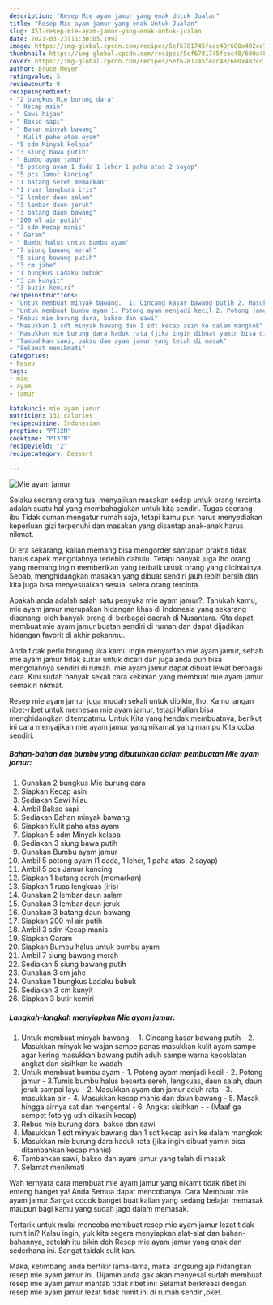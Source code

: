 ```yaml
---
description: "Resep Mie ayam jamur yang enak Untuk Jualan"
title: "Resep Mie ayam jamur yang enak Untuk Jualan"
slug: 451-resep-mie-ayam-jamur-yang-enak-untuk-jualan
date: 2021-03-23T11:30:05.199Z
image: https://img-global.cpcdn.com/recipes/5ef6781745feac48/680x482cq70/mie-ayam-jamur-foto-resep-utama.jpg
thumbnail: https://img-global.cpcdn.com/recipes/5ef6781745feac48/680x482cq70/mie-ayam-jamur-foto-resep-utama.jpg
cover: https://img-global.cpcdn.com/recipes/5ef6781745feac48/680x482cq70/mie-ayam-jamur-foto-resep-utama.jpg
author: Bruce Meyer
ratingvalue: 5
reviewcount: 9
recipeingredient:
- "2 bungkus Mie burung dara"
- " Kecap asin"
- " Sawi hijau"
- " Bakso sapi"
- " Bahan minyak bawang"
- " Kulit paha atas ayam"
- "5 sdm Minyak kelapa"
- "3 siung bawa putih"
- " Bumbu ayam jamur"
- "5 potong ayam 1 dada 1 leher 1 paha atas 2 sayap"
- "5 pcs Jamur kancing"
- "1 batang sereh memarkan"
- "1 ruas lengkuas iris"
- "2 lembar daun salam"
- "3 lembar daun jeruk"
- "3 batang daun bawang"
- "200 ml air putih"
- "3 sdm Kecap manis"
- " Garam"
- " Bumbu halus untuk bumbu ayam"
- "7 siung bawang merah"
- "5 siung bawang putih"
- "3 cm jahe"
- "1 bungkus Ladaku bubuk"
- "3 cm kunyit"
- "3 butir kemiri"
recipeinstructions:
- "Untuk membuat minyak bawang.  1. Cincang kasar bawang putih 2. Masukkan minyak ke wajan sampe panas masukkan kulit ayam sampe agar kering masukkan bawang putih aduh sampe warna kecoklatan angkat dan sisihkan ke wadah"
- "Untuk membuat bumbu ayam 1. Potong ayam menjadi kecil 2. Potong jamur 3.Tumis bumbu halus beserta sereh, lengkuas, daun salah, daun jeruk sampai layu 2. Masukkan ayam dan jamur aduh rata 3. masukkan air 4. Masukkan kecap manis dan daun bawang 5. Masak hingga airnya sat dan mengental 6. Angkat sisihkan  (Maaf ga sempet foto yg udh dikasih kecap)"
- "Rebus mie burung dara, bakso dan sawi"
- "Masukkan 1 sdt minyak bawang dan 1 sdt kecap asin ke dalam mangkok"
- "Masukkan mie burung dara haduk rata (jika ingin dibuat yamin bisa ditambahkan kecap manis)"
- "Tambahkan sawi, bakso dan ayam jamur yang telah di masak"
- "Selamat menikmati"
categories:
- Resep
tags:
- mie
- ayam
- jamur

katakunci: mie ayam jamur 
nutrition: 131 calories
recipecuisine: Indonesian
preptime: "PT12M"
cooktime: "PT37M"
recipeyield: "2"
recipecategory: Dessert

---
```



![Mie ayam jamur](https://img-global.cpcdn.com/recipes/5ef6781745feac48/680x482cq70/mie-ayam-jamur-foto-resep-utama.jpg)

Selaku seorang orang tua, menyajikan masakan sedap untuk orang tercinta adalah suatu hal yang membahagiakan untuk kita sendiri. Tugas seorang ibu Tidak cuman mengatur rumah saja, tetapi kamu pun harus menyediakan keperluan gizi terpenuhi dan masakan yang disantap anak-anak harus nikmat.

Di era  sekarang, kalian memang bisa mengorder santapan praktis tidak harus capek mengolahnya terlebih dahulu. Tetapi banyak juga lho orang yang memang ingin memberikan yang terbaik untuk orang yang dicintainya. Sebab, menghidangkan masakan yang dibuat sendiri jauh lebih bersih dan kita juga bisa menyesuaikan sesuai selera orang tercinta. 



Apakah anda adalah salah satu penyuka mie ayam jamur?. Tahukah kamu, mie ayam jamur merupakan hidangan khas di Indonesia yang sekarang disenangi oleh banyak orang di berbagai daerah di Nusantara. Kita dapat membuat mie ayam jamur buatan sendiri di rumah dan dapat dijadikan hidangan favorit di akhir pekanmu.

Anda tidak perlu bingung jika kamu ingin menyantap mie ayam jamur, sebab mie ayam jamur tidak sukar untuk dicari dan juga anda pun bisa mengolahnya sendiri di rumah. mie ayam jamur dapat dibuat lewat berbagai cara. Kini sudah banyak sekali cara kekinian yang membuat mie ayam jamur semakin nikmat.

Resep mie ayam jamur juga mudah sekali untuk dibikin, lho. Kamu jangan ribet-ribet untuk memesan mie ayam jamur, tetapi Kalian bisa menghidangkan ditempatmu. Untuk Kita yang hendak membuatnya, berikut ini cara menyajikan mie ayam jamur yang nikamat yang mampu Kita coba sendiri.

<!--inarticleads1-->

##### Bahan-bahan dan bumbu yang dibutuhkan dalam pembuatan Mie ayam jamur:

1. Gunakan 2 bungkus Mie burung dara
1. Siapkan  Kecap asin
1. Sediakan  Sawi hijau
1. Ambil  Bakso sapi
1. Sediakan  Bahan minyak bawang
1. Siapkan  Kulit paha atas ayam
1. Siapkan 5 sdm Minyak kelapa
1. Sediakan 3 siung bawa putih
1. Gunakan  Bumbu ayam jamur
1. Ambil 5 potong ayam (1 dada, 1 leher, 1 paha atas, 2 sayap)
1. Ambil 5 pcs Jamur kancing
1. Siapkan 1 batang sereh (memarkan)
1. Siapkan 1 ruas lengkuas (iris)
1. Gunakan 2 lembar daun salam
1. Gunakan 3 lembar daun jeruk
1. Gunakan 3 batang daun bawang
1. Siapkan 200 ml air putih
1. Ambil 3 sdm Kecap manis
1. Siapkan  Garam
1. Siapkan  Bumbu halus untuk bumbu ayam
1. Ambil 7 siung bawang merah
1. Sediakan 5 siung bawang putih
1. Gunakan 3 cm jahe
1. Gunakan 1 bungkus Ladaku bubuk
1. Sediakan 3 cm kunyit
1. Siapkan 3 butir kemiri




<!--inarticleads2-->

##### Langkah-langkah menyiapkan Mie ayam jamur:

1. Untuk membuat minyak bawang.  - 1. Cincang kasar bawang putih - 2. Masukkan minyak ke wajan sampe panas masukkan kulit ayam sampe agar kering masukkan bawang putih aduh sampe warna kecoklatan angkat dan sisihkan ke wadah
1. Untuk membuat bumbu ayam - 1. Potong ayam menjadi kecil - 2. Potong jamur - 3.Tumis bumbu halus beserta sereh, lengkuas, daun salah, daun jeruk sampai layu - 2. Masukkan ayam dan jamur aduh rata - 3. masukkan air - 4. Masukkan kecap manis dan daun bawang - 5. Masak hingga airnya sat dan mengental - 6. Angkat sisihkan -  - (Maaf ga sempet foto yg udh dikasih kecap)
1. Rebus mie burung dara, bakso dan sawi
1. Masukkan 1 sdt minyak bawang dan 1 sdt kecap asin ke dalam mangkok
1. Masukkan mie burung dara haduk rata (jika ingin dibuat yamin bisa ditambahkan kecap manis)
1. Tambahkan sawi, bakso dan ayam jamur yang telah di masak
1. Selamat menikmati




Wah ternyata cara membuat mie ayam jamur yang nikamt tidak ribet ini enteng banget ya! Anda Semua dapat mencobanya. Cara Membuat mie ayam jamur Sangat cocok banget buat kalian yang sedang belajar memasak maupun bagi kamu yang sudah jago dalam memasak.

Tertarik untuk mulai mencoba membuat resep mie ayam jamur lezat tidak rumit ini? Kalau ingin, yuk kita segera menyiapkan alat-alat dan bahan-bahannya, setelah itu bikin deh Resep mie ayam jamur yang enak dan sederhana ini. Sangat taidak sulit kan. 

Maka, ketimbang anda berfikir lama-lama, maka langsung aja hidangkan resep mie ayam jamur ini. Dijamin anda gak akan menyesal sudah membuat resep mie ayam jamur mantab tidak ribet ini! Selamat berkreasi dengan resep mie ayam jamur lezat tidak rumit ini di rumah sendiri,oke!.

